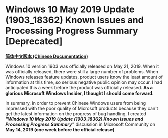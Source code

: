 # Windows 10 May 2019 Update (1903_18362) Known Issues and Processing Progress Summary [Deprecated]

[**简体中文版本 (Chinese Documentation)**](https://github.com/Lingggao/Microsoft_Insider_Program/blob/master/Microsoft%20Windows%20Insider%20Program/Windows%2010%20Known%20Issues/README_cn.md)

Windows 10 version 1903 was officially released on May 21, 2019. When it was officially released, there were still a large number of problems. When Windows releases feature updates, product users know the least amount of information at this time, so serious negative public opinion may occur. I had anticipated this a week before the product was officially released. **As a glorious Microsoft Windows Insider, I thought I should come forward**.

In summary, in order to prevent Chinese Windows users from being impressed with the poor quality of Microsoft products because they can't get the latest information on the progress of bug handling, I created ***"Windows 10 May 2019 Update (1903_18362) Known Issues and Processing Progress Summary"*** discussion in Microsoft Community on **May 14, 2019 (one week before the official release)**.

